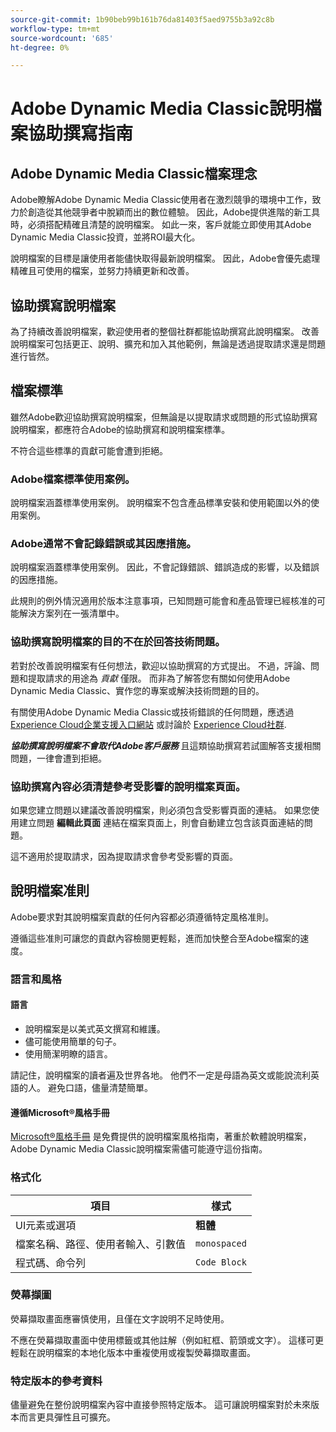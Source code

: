 ```yaml
---
source-git-commit: 1b90beb99b161b76da81403f5aed9755b3a92c8b
workflow-type: tm+mt
source-wordcount: '685'
ht-degree: 0%

---
```

# Adobe Dynamic Media Classic說明檔案協助撰寫指南

## Adobe Dynamic Media Classic檔案理念

Adobe瞭解Adobe Dynamic Media Classic使用者在激烈競爭的環境中工作，致力於創造從其他競爭者中脫穎而出的數位體驗。 因此，Adobe提供進階的新工具時，必須搭配精確且清楚的說明檔案。 如此一來，客戶就能立即使用其Adobe Dynamic Media Classic投資，並將ROI最大化。

說明檔案的目標是讓使用者能儘快取得最新說明檔案。 因此，Adobe會優先處理精確且可使用的檔案，並努力持續更新和改善。

## 協助撰寫說明檔案

為了持續改善說明檔案，歡迎使用者的整個社群都能協助撰寫此說明檔案。 改善說明檔案可包括更正、說明、擴充和加入其他範例，無論是透過提取請求還是問題進行皆然。

## 檔案標準

雖然Adobe歡迎協助撰寫說明檔案，但無論是以提取請求或問題的形式協助撰寫說明檔案，都應符合Adobe的協助撰寫和說明檔案標準。

不符合這些標準的貢獻可能會遭到拒絕。

### Adobe檔案標準使用案例。

說明檔案涵蓋標準使用案例。 說明檔案不包含產品標準安裝和使用範圍以外的使用案例。

### Adobe通常不會記錄錯誤或其因應措施。

說明檔案涵蓋標準使用案例。 因此，不會記錄錯誤、錯誤造成的影響，以及錯誤的因應措施。

此規則的例外情況適用於版本注意事項，已知問題可能會和產品管理已經核准的可能解決方案列在一張清單中。

### 協助撰寫說明檔案的目的不在於回答技術問題。

若對於改善說明檔案有任何想法，歡迎以協助撰寫的方式提出。 不過，評論、問題和提取請求的用途為 *貢獻* 僅限。 而非為了解答您有關如何使用Adobe Dynamic Media Classic、實作您的專案或解決技術問題的目的。

有關使用Adobe Dynamic Media Classic或技術錯誤的任何問題，應透過 [Experience Cloud企業支援入口網站](https://experienceleague.adobe.com/?support-solution=General&amp;support-tab=home#support) 或討論於 [Experience Cloud社群](https://experienceleaguecommunities.adobe.com/t5/adobe-experience-manager/ct-p/adobe-experience-manager-community).

***協助撰寫說明檔案不會取代Adobe客戶服務*** 且這類協助撰寫若試圖解答支援相關問題，一律會遭到拒絕。

### 協助撰寫內容必須清楚參考受影響的說明檔案頁面。

如果您建立問題以建議改善說明檔案，則必須包含受影響頁面的連結。 如果您使用建立問題 **編輯此頁面** 連結在檔案頁面上，則會自動建立包含該頁面連結的問題。

這不適用於提取請求，因為提取請求會參考受影響的頁面。

## 說明檔案准則

Adobe要求對其說明檔案貢獻的任何內容都必須遵循特定風格准則。

遵循這些准則可讓您的貢獻內容檢閱更輕鬆，進而加快整合至Adobe檔案的速度。

### 語言和風格

#### 語言

* 說明檔案是以美式英文撰寫和維護。
* 儘可能使用簡單的句子。
* 使用簡潔明瞭的語言。

請記住，說明檔案的讀者遍及世界各地。 他們不一定是母語為英文或能說流利英語的人。 避免口語，儘量清楚簡單。

#### 遵循Microsoft®風格手冊

[Microsoft®風格手冊](https://learn.microsoft.com/en-us/style-guide/welcome/) 是免費提供的說明檔案風格指南，著重於軟體說明檔案，Adobe Dynamic Media Classic說明檔案需儘可能遵守這份指南。

### 格式化

| 項目 | 樣式 |
|---|---|
| UI元素或選項 | **粗體** |
| 檔案名稱、路徑、使用者輸入、引數值 | `monospaced` |
| 程式碼、命令列 | ```Code Block``` |

### 熒幕擷圖

熒幕擷取畫面應審慎使用，且僅在文字說明不足時使用。

不應在熒幕擷取畫面中使用標籤或其他註解（例如紅框、箭頭或文字）。 這樣可更輕鬆在說明檔案的本地化版本中重複使用或複製熒幕擷取畫面。

### 特定版本的參考資料

儘量避免在整份說明檔案內容中直接參照特定版本。 這可讓說明檔案對於未來版本而言更具彈性且可擴充。
